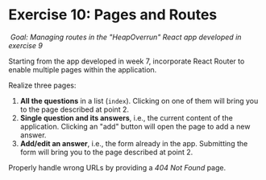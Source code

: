 # Exercise 10: Pages and Routes
​
_Goal: Managing routes in the "HeapOverrun" React app developed in exercise 9_
​

Starting from the app developed in week 7, incorporate React Router to enable multiple pages within the application.

Realize three pages:
1. **All the questions** in a list (`index`). Clicking on one of them will bring you to the page described at point 2.
2. **Single question and its answers**, i.e., the current content of the application. Clicking an "add" button will open the page to add a new answer.
3. **Add/edit an answer**, i.e., the form already in the app. Submitting the form will bring you to the page described at point 2.

Properly handle wrong URLs by providing a _404 Not Found_ page.